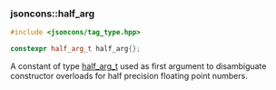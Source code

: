 ### jsoncons::half_arg

```cpp
#include <jsoncons/tag_type.hpp>

constexpr half_arg_t half_arg{};
```

A constant of type [half_arg_t](half_arg_t.md) used as first argument to disambiguate constructor overloads for half precision floating point numbers.

